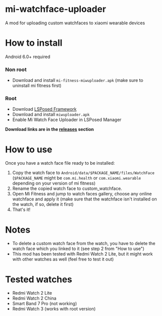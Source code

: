 # mi-watchface-uploader
A mod for uploading custom watchfaces to xiaomi wearable devices

# How to install
Android 6.0+ required

### Non root
- Download and install `mi-fitness-miwuploader.apk` (make sure to uninstall mi fitness first)

### Root
- Download [LSPosed Framework](https://github.com/LSPosed/LSPosed)
- Download and install `miwuploader.apk` 
- Enable Mi Watch Face Uploader in LSPosed Manager


**Download links are in the [releases](https://github.com/Mino260806/mi-watchface-uploader/releases/) section**

# How to use
Once you have a watch face file ready to be installed:
1. Copy the watch face to `Android/data/$PACKAGE_NAME/files/WatchFace` (`$PACKAGE_NAME` might be `com.mi.health` or `com.xiaomi.wearable` depending on your version of mi fitness)
2. Rename the copied watch face to custom_watchface.
3. Open Mi Fitness and jump to watch faces gallery, choose any online watchface and apply it (make sure that the watchface isn't installed on the watch, if so, delete it first)
4. That's it!

# Notes
- To delete a custom watch face from the watch, you have to delete the watch face which you linked to it (see step 2 from "How to use")
- This mod has been tested with Redmi Watch 2 Lite, but it might work with other watches as well (feel free to test it out)

# Tested watches
- Redmi Watch 2 Lite
- Redmi Watch 2 China
- Smart Band 7 Pro (not working)
- Redmi Watch 3 (works with root version)
